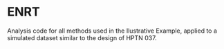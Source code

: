 # ENRT
Analysis code for all methods used in the Ilustrative Example, applied to a simulated dataset similar to the design of HPTN 037. 

